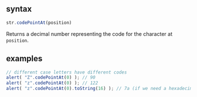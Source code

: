 ## syntax

```js
str.codePointAt(position)
```

Returns a decimal number representing the code for the character at `position`.

## examples

```js
// different case letters have different codes 
alert( "Z".codePointAt(0) ); // 90
alert( "z".codePointAt(0) ); // 122
alert( "z".codePointAt(0).toString(16) ); // 7a (if we need a hexadecimal value)
```